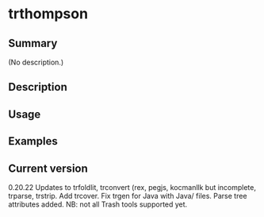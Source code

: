 # trthompson

## Summary

(No description.)

## Description

## Usage

## Examples

## Current version

0.20.22 Updates to trfoldlit, trconvert (rex, pegjs, kocmanllk but incomplete, trparse, trstrip. Add trcover. Fix trgen for Java with Java/ files. Parse tree attributes added. NB: not all Trash tools supported yet.
